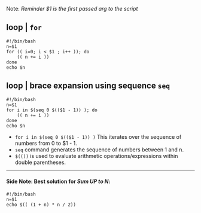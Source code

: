 Note: _Reminder $1 is the first passed arg to the script_
## loop | `for` 
```
#!/bin/bash
n=$1
for (( i=0; i < $1 ; i++ )); do
    (( n += i ))
done
echo $n
```
## loop | brace expansion using sequence `seq` 
```
#!/bin/bash
n=$1
for i in $(seq 0 $(($1 - 1)) ); do
    (( n += i ))
done
echo $n
```
- `for i in $(seq 0 $(($1 - 1)) )` This iterates over the sequence of numbers from 0 to $1 - 1.
-  `seq` command generates the sequence of numbers between 1 and n.
- `$(())` is used to evaluate arithmetic operations/expressions within double parentheses.
___
#### Side Note: Best solution for _Sum UP to N_:
```
#!/bin/bash
n=$1
echo $(( (1 + n) * n / 2))
```
